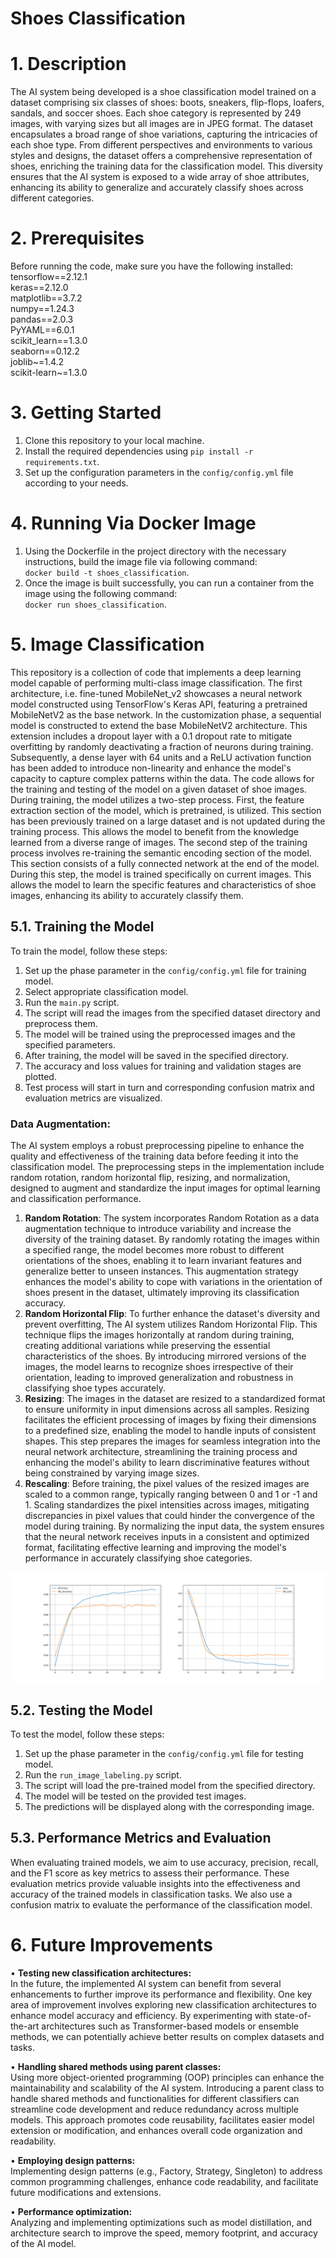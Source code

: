 # **Shoes Classification**


# 1. Description

The AI system being developed is a shoe classification model trained on a dataset comprising six classes of shoes: boots, sneakers, flip-flops, loafers, sandals, and soccer shoes. Each shoe category is represented by 249 images, with varying sizes but all images are in JPEG format. The dataset encapsulates a broad range of shoe variations, capturing the intricacies of each shoe type. From different perspectives and environments to various styles and designs, the dataset offers a comprehensive representation of shoes, enriching the training data for the classification model. This diversity ensures that the AI system is exposed to a wide array of shoe attributes, enhancing its ability to generalize and accurately classify shoes across different categories.


# 2. Prerequisites

Before running the code, make sure you have the following installed: <br>
tensorflow==2.12.1 <br>
keras==2.12.0 <br>
matplotlib==3.7.2 <br>
numpy==1.24.3 <br>
pandas==2.0.3 <br>
PyYAML==6.0.1 <br>
scikit_learn==1.3.0 <br>
seaborn==0.12.2 <br>
joblib~=1.4.2 <br>
scikit-learn~=1.3.0 <br>


# 3. Getting Started

1. Clone this repository to your local machine.
2. Install the required dependencies using `pip install -r requirements.txt`.
3. Set up the configuration parameters in the `config/config.yml` file according to your needs.

# 4. Running Via Docker Image

1. Using the Dockerfile in the project directory with the necessary instructions, build the image file via following command: <br>
`docker build -t shoes_classification`.
2. Once the image is built successfully, you can run a container from the image using the following command: <br>
`docker run shoes_classification`.


# 5. Image Classification

This repository is a collection of code that implements a deep learning model capable of performing multi-class image classification. The first architecture, i.e. fine-tuned MobileNet_v2 showcases a neural network model constructed using TensorFlow's Keras API, featuring a pretrained MobileNetV2 as the base network. In the customization phase, a sequential model is constructed to extend the base MobileNetV2 architecture. This extension includes a dropout layer with a 0.1 dropout rate to mitigate overfitting by randomly deactivating a fraction of neurons during training. Subsequently, a dense layer with 64 units and a ReLU activation function has been added to introduce non-linearity and enhance the model's capacity to capture complex patterns within the data. 
The code allows for the training and testing of the model on a given dataset of shoe images. During training, the model utilizes a two-step process. First, the feature extraction section of the model, which is pretrained, is utilized. This section has been previously trained on a large dataset and is not updated during the training process. This allows the model to benefit from the knowledge learned from a diverse range of images.
The second step of the training process involves re-training the semantic encoding section of the model. This section consists of a fully connected network at the end of the model. During this step, the model is trained specifically on current images. This allows the model to learn the specific features and characteristics of shoe images, enhancing its ability to accurately classify them.


## 5.1. Training the Model

To train the model, follow these steps:

1. Set up the phase parameter in the `config/config.yml` file for training model.
2. Select appropriate classification model.
3. Run the `main.py` script.
4. The script will read the images from the specified dataset directory and preprocess them.
5. The model will be trained using the preprocessed images and the specified parameters.
6. After training, the model will be saved in the specified directory.
7. The accuracy and loss values for training and validation stages are plotted.
8. Test process will start in turn and corresponding confusion matrix and evaluation metrics are visualized.


### Data Augmentation:
The AI system employs a robust preprocessing pipeline to enhance the quality and effectiveness of the training data before feeding it into the classification model. The preprocessing steps in the implementation include random rotation, random horizontal flip, resizing, and normalization, designed to augment and standardize the input images for optimal learning and classification performance.

1.	**Random Rotation**: The system incorporates Random Rotation as a data augmentation technique to introduce variability and increase the diversity of the training dataset. By randomly rotating the images within a specified range, the model becomes more robust to different orientations of the shoes, enabling it to learn invariant features and generalize better to unseen instances. This augmentation strategy enhances the model's ability to cope with variations in the orientation of shoes present in the dataset, ultimately improving its classification accuracy.
2.	**Random Horizontal Flip**: To further enhance the dataset's diversity and prevent overfitting, The AI system utilizes Random Horizontal Flip. This technique flips the images horizontally at random during training, creating additional variations while preserving the essential characteristics of the shoes. By introducing mirrored versions of the images, the model learns to recognize shoes irrespective of their orientation, leading to improved generalization and robustness in classifying shoe types accurately.
3.	**Resizing**: The images in the dataset are resized to a standardized format to ensure uniformity in input dimensions across all samples. Resizing facilitates the efficient processing of images by fixing their dimensions to a predefined size, enabling the model to handle inputs of consistent shapes. This step prepares the images for seamless integration into the neural network architecture, streamlining the training process and enhancing the model's ability to learn discriminative features without being constrained by varying image sizes.
4.	**Rescaling**: Before training, the pixel values of the resized images are scaled to a common range, typically ranging between 0 and 1 or -1 and 1. Scaling standardizes the pixel intensities across images, mitigating discrepancies in pixel values that could hinder the convergence of the model during training. By normalizing the input data, the system ensures that the neural network receives inputs in a consistent and optimized format, facilitating effective learning and improving the model's performance in accurately classifying shoe categories.



<p align="center">
  <a href="https://github.com/hamiGH/artwork-ai-analyzer/blob/main/output/Performance1.png" target="_blank">
    <img src="https://github.com/hamiGH/artwork-ai-analyzer/blob/main/output/Performance1.png">
  </a>
</p>



## 5.2. Testing the Model

To test the model, follow these steps:

1. Set up the phase parameter in the `config/config.yml` file for testing model.
2. Run the `run_image_labeling.py` script.
3. The script will load the pre-trained model from the specified directory.
4. The model will be tested on the provided test images.
5. The predictions will be displayed along with the corresponding image.


## 5.3. Performance Metrics and Evaluation

When evaluating trained models, we aim to use accuracy, precision, recall, and the F1 score as key metrics to assess their performance. These evaluation metrics provide valuable insights into the effectiveness and accuracy of the trained models in classification tasks. We also use a confusion matrix to evaluate the performance of the classification model.


# 6. Future Improvements

•	**Testing new classification architectures:** <br>
In the future, the implemented AI system can benefit from several enhancements to further improve its performance and flexibility. One key area of improvement involves exploring new classification architectures to enhance model accuracy and efficiency. By experimenting with state-of-the-art architectures such as Transformer-based models or ensemble methods, we can potentially achieve better results on complex datasets and tasks.

•	**Handling shared methods using parent classes:** <br>
Using more object-oriented programming (OOP) principles can enhance the maintainability and scalability of the AI system. Introducing a parent class to handle shared methods and functionalities for different classifiers can streamline code development and reduce redundancy across multiple models. This approach promotes code reusability, facilitates easier model extension or modification, and enhances overall code organization and readability.

•	**Employing design patterns:** <br>
Implementing design patterns (e.g., Factory, Strategy, Singleton) to address common programming challenges, enhance code readability, and facilitate future modifications and extensions.

•	**Performance optimization:** <br>
Analyzing and implementing optimizations such as model distillation, and architecture search to improve the speed, memory footprint, and accuracy of the AI model.
